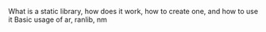 What is a static library, how does it work, how to create one, and how to use it Basic usage of ar, ranlib, nm
